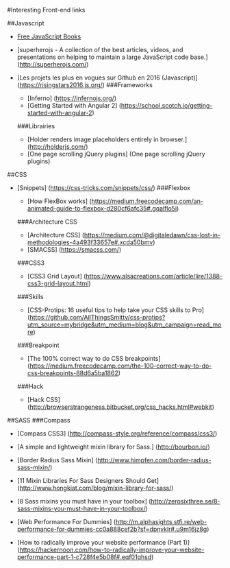 #Interesting Front-end links

##Javascript
- [Free JavaScript Books](https://medium.com/web-development-zone/free-javascript-books-8383ff79576a#.4iqn72x2r)
- [superherojs -  A collection of the best articles, videos, and presentations on helping to maintain a large JavaScript code base.] (http://superherojs.com/)
- [Les projets les plus en vogues sur Github en 2016 (Javascript)] (https://risingstars2016.js.org/)
	###Frameworks
	- [Inferno] (https://infernojs.org/)
	- [Getting Started with Angular 2] (https://school.scotch.io/getting-started-with-angular-2)

	###Librairies
	- [Holder renders image placeholders entirely in browser.] (http://holderjs.com/)
	- [One page scrolling jQuery plugins] (One page scrolling jQuery plugins)

##CSS
- [Snippets] (https://css-tricks.com/snippets/css/)
	###Flexbox
	- [How FlexBox works] (https://medium.freecodecamp.com/an-animated-guide-to-flexbox-d280cf6afc35#.gqalflo5i)
	
	###Architecture CSS
	- [Architecture CSS] (https://medium.com/@digitaledawn/css-lost-in-methodologies-4a493f33657e#.xcda50bmv)
	- [SMACSS] (https://smacss.com/)

	###CSS3
	- [CSS3 Grid Layout] (https://www.alsacreations.com/article/lire/1388-css3-grid-layout.html)
	
	###Skills
	- [CSS-Protips: 16 useful tips to help take your CSS skills to Pro] (https://github.com/AllThingsSmitty/css-protips?utm_source=mybridge&utm_medium=blog&utm_campaign=read_more)
	
	###Breakpoint
	- [The 100% correct way to do CSS breakpoints] (https://medium.freecodecamp.com/the-100-correct-way-to-do-css-breakpoints-88d6a5ba1862)
	
	###Hack
	- [Hack CSS] (http://browserstrangeness.bitbucket.org/css_hacks.html#webkit)

##SASS
###Compass
- [Compass CSS3] (http://compass-style.org/reference/compass/css3/)
	
- [A simple and lightweight mixin library for Sass.] (http://bourbon.io/)
- [Border Radius Sass Mixin] (http://www.himpfen.com/border-radius-sass-mixin/)
- [11 Mixin Libraries For Sass Designers Should Get] (http://www.hongkiat.com/blog/mixin-library-for-sass/)
- [8 Sass mixins you must have in your toolbox] (http://zerosixthree.se/8-sass-mixins-you-must-have-in-your-toolbox/)
- [Web Performance For Dummies] (http://m.alphasights.stfi.re/web-performance-for-dummies-cc0a888cef2b?sf=dpnvklr#.u9m16jz8g)
- [How to radically improve your website performance (Part 1)] (https://hackernoon.com/how-to-radically-improve-your-website-performance-part-1-c728f4e5b08f#.eqf01qhsd)